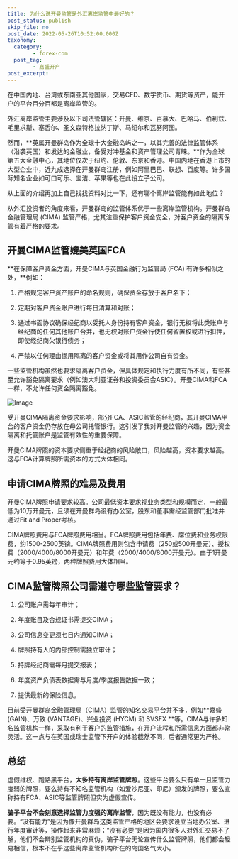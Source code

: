 ```yaml
---
title: 为什么说开曼监管是外汇离岸监管中最好的？
post_status: publish
skip_file: no
post_date: 2022-05-26T10:52:00.000Z
taxonomy:
  category:
        - forex-com
  post_tag:
        - 嘉盛开户
post_excerpt: 
---
```

在中国内地、台湾或东南亚其他国家，交易CFD、数字货币、期货等资产，能开户的平台百分百都是离岸监管的。

外汇离岸监管主要涉及以下司法管辖区：开曼、维京、百慕大、巴哈马、伯利兹、毛里求斯、塞舌尔、圣文森特格拉纳丁斯、马绍尔和瓦努阿图。

然而，**英属开曼群岛作为全球十大金融岛屿之一，以其完善的法律监管体系（沿袭英国）和发达的金融业，备受对冲基金和资产管理公司青睐。**作为全球第五大金融中心，其地位仅次于纽约、伦敦、东京和香港。中国内地在香港上市的大型企业中，近九成选择在开曼群岛注册，例如阿里巴巴、联想、百度等。许多国际知名企业如可口可乐、宝洁、苹果等也在此设立子公司。

从上面的介绍再加上自己找找资料对比一下，还有哪个离岸监管能有如此地位？

从外汇投资者的角度来看，开曼群岛的监管体系优于一些离岸监管机构。开曼群岛金融管理局 (CIMA) 监管严格，尤其注重保护客户资金安全，对客户资金的隔离保管有着严格的要求。

## 开曼CIMA监管媲美英国FCA

**在保障客户资金方面，开曼CIMA与英国金融行为监管局 (FCA) 有许多相似之处，**例如：

1. 严格规定客户资产账户的命名规则，确保资金存放于客户名下；

1. 定期对客户资金账户进行每日清算和对账；

1. 通过书面协议确保经纪商以受托人身份持有客户资金，银行无权将此类账户与经纪商的任何其他账户合并，也无权对账户资金行使任何留置权或进行扣押，即使经纪商欠银行债务；

1. 严禁以任何理由挪用隔离的客户资金或将其用作公司自有资金。

一些监管机构虽然也要求隔离客户资金，但具体规定和执行力度有所不同，有些甚至允许豁免隔离要求（例如澳大利亚证券和投资委员会ASIC）。开曼CIMA和FCA一样，不允许任何资金隔离豁免。

![Image](https://prod-files-secure.s3.us-west-2.amazonaws.com/39ed1227-6d7d-4570-be36-9ccd4a2c4241/bd849744-3fcb-4a37-8312-357962c8f065/image.png?X-Amz-Algorithm=AWS4-HMAC-SHA256&X-Amz-Content-Sha256=UNSIGNED-PAYLOAD&X-Amz-Credential=ASIAZI2LB466WVT72W5U%2F20250920%2Fus-west-2%2Fs3%2Faws4_request&X-Amz-Date=20250920T221350Z&X-Amz-Expires=3600&X-Amz-Security-Token=IQoJb3JpZ2luX2VjEH0aCXVzLXdlc3QtMiJHMEUCIQCvZufMhdL45degbnp3ryWCAhVBfa%2FjjmSkJ5UaHp1HSwIgPrECowHyHYxaF9M5a5TVDAt%2B09GW3PsBSOBH9Bxow0YqiAQI9v%2F%2F%2F%2F%2F%2F%2F%2F%2F%2FARAAGgw2Mzc0MjMxODM4MDUiDHazlM3H4%2FbNXGh7VCrcA%2FwJtMDCA7rvAOIUPQaNnvH7luGYcGCPHHRcz7%2BZHQ2YQeONVSz3CRemOB5KoBnytHUIGnxZnNiFIPqUXENHeAjYsp%2BgNA2q8pD%2FacZGbXSRrXaCSA1hfv3L%2BjKxFiplItW2G%2B72HAtTivbKok5Gbtb%2F25uhU%2FdjuneoiGg%2F3u6KNGYZUg6VmefSNAVhwCJXm0xYT4%2BTRRGuPLwOyPcqN19ZRFXwHXePr18O0PCh88wFaYYmeD%2F2bEaTLPwwOwt2eE7zMOE1fnV99IAhqvT%2B%2F%2FjsANfL6dY7%2FOaWENYjjUXDjc0BtLkOTQl0ZHs4IXd0uQNnzY2t6Oq6syoPZZDV48%2BcP0EKVGgS9hHjgOTlEt3bms4LI2iaFPWk%2BWdjldZVSobCqZgGSBhAXkykXOEVuFH41Q4jwxA9dn3XcwJoSDZxvNDfdZoxQRXVLmoJSLQBKn8QaDUuDRd01EkWlm8ikGaJB60sPA8vjxftkij0y%2FADdm4l5veaDZg3KvX4Q3rKxfFmUYuvGXaHukAhBOa3Fiih2m8wXKlg5ObmayK8frwXa%2BQb%2FBIWpgQZFiKsZlGp3NsoplStISWDksF4PQrVW2apxSfnzR%2F9TGSNiHCSzhOPZ%2Fo0NU2gJEtMv%2FNVMPKxvMYGOqUBB%2FqtF7k2B3e73I%2B%2Fbwy7BIW4BR%2BmMMq9j%2BqMnDRpT12rB0PIwa4YlDc3F51gQ8NbiMkOCJs5ReNVXkuMRLrkJxsry9pE9VZJLUPLlEgwOgBXFbskbkKydIK%2FmnDCxLDqOoe9rR9eCUJbRxWQb4RoCTAK4%2FyOlUigZ%2ForHs2fV9pJDINvh2DJAJYJWzQgANkWfNMKFXP5zjVsRt7M2iFlu9XhW7D6&X-Amz-Signature=be2c92715b0a47a75dc78b29de8fe07c0b208d3542435b4bae57242e3919548c&X-Amz-SignedHeaders=host&x-amz-checksum-mode=ENABLED&x-id=GetObject)

受开曼CIMA隔离资金要求影响，部分FCA、ASIC监管的经纪商，其开曼CIMA平台的客户资金仍存放在母公司托管银行。这引发了我对开曼监管的兴趣，因为资金隔离和托管账户是监管有效性的重要保障。

开曼CIMA牌照的资本要求侧重于经纪商的风险敞口，风险越高，资本要求越高。这与FCA计算牌照所需资本的方式大体相同。

## **申请CIMA牌照的难易及费用**

开曼CIMA牌照申请要求较高。公司最低资本要求视业务类型和规模而定，一般最低为10万开曼元，且须在开曼群岛设有办公室，股东和董事需经监管部门批准并通过Fit and Proper考核。

CIMA牌照费用与FCA牌照费用相当。FCA牌照费用包括年费、席位费和业务权限费，约1500-2500英镑。CIMA牌照费用则包含申请费（250或500开曼元）、授权费（2000/4000/8000开曼元）和年费（2000/4000/8000开曼元）。由于1开曼元约等于0.95英镑，两种牌照费用大体相当。

## CIMA监管牌照公司需遵守哪些监管要求？

1. 公司账户需每年审计；

1. 年度账目及合规证书需提交CIMA；

1. 公司信息变更须七日内通知CIMA；

1. 牌照持有人的内部控制需独立审计；

1. 持牌经纪商需每月提交报表；

1. 年度资产负债表数据需与月度/季度报告数据一致；

1. 提供最新的保险信息。

目前受开曼群岛金融管理局（CIMA）监管的知名交易平台并不多，例如**嘉盛 (GAIN)、万致 (VANTAGE)、兴业投资 (HYCM) 和 SVSFX **等。CIMA与许多知名监管机构一样，采取有利于客户的监管措施，在开户流程和所需信息方面都非常灵活。这一点与在英国或瑞士监管下开户的体验截然不同，后者通常更为严格。

## 总结

虚假维权、跑路黑平台，**大多持有离岸监管牌照**。这些平台要么只有单一且监管力度弱的牌照，要么持有不知名监管机构（如爱沙尼亚、印尼）颁发的牌照，要么宣称持有FCA、ASIC等监管牌照但实为虚假宣传。

**骗子平台不会刻意选择监管力度强的离岸监管**，因为既没有能力，也没有必要。“没有能力”是因为像开曼群岛这类监管严格的地区会要求设立当地办公室、进行年度审计等，操作起来非常麻烦；“没有必要”是因为国内很多人对外汇交易不了解，他们不会辨别监管机构的真伪，骗子平台无论宣传什么监管牌照，他们都会轻易相信，根本不在乎这些离岸监管机构所在的岛国名气大小。